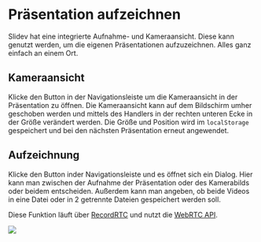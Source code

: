 # Präsentation aufzeichnen

Slidev hat eine integrierte Aufnahme- und Kameraansicht. Diese kann genutzt werden, um die eigenen Präsentationen aufzuzeichnen. Alles ganz einfach an einem Ort.

## Kameraansicht

Klicke den <carbon-user-avatar class="inline-icon-btn"/> Button in der Navigationsleiste um die Kameraansicht in der Präsentation zu öffnen. Die Kameraansicht kann auf dem Bildschirm umher geschoben werden und mittels des Handlers in der rechten unteren Ecke in der Größe verändert werden. Die Größe und Position wird im `localStorage` gespeichert und bei den nächsten Präsentation erneut angewendet.

<TheTweet id="1395006771027120133" />

## Aufzeichnung

Klicke den <carbon-video class="inline-icon-btn"/> Button inder Navigationsleiste und es öffnet sich ein Dialog. Hier kann man zwischen der Aufnahme der Präsentation oder des Kamerabilds oder beidem entscheiden. Außerdem kann man angeben, ob beide Videos in eine Datei oder in 2 getrennte Dateien gespeichert werden soll.

Diese Funktion läuft über [RecordRTC](https://github.com/muaz-khan/RecordRTC) und nutzt die [WebRTC API](https://webrtc.org/).

![](/screenshots/recording.png)
